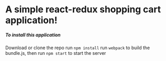 # A simple react-redux shopping cart application!
##### To install this application
Download or clone the repo
run `npm install`
run `webpack` to build the bundle.js, then run `npm start` to start the server
